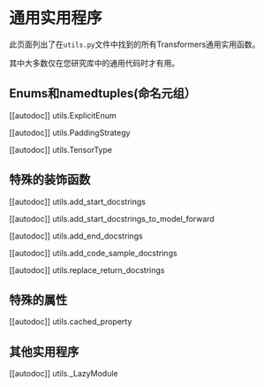 <!--Copyright 2021 The HuggingFace Team. All rights reserved.

Licensed under the Apache License, Version 2.0 (the "License"); you may not use this file except in compliance with
the License. You may obtain a copy of the License at

http://www.apache.org/licenses/LICENSE-2.0

Unless required by applicable law or agreed to in writing, software distributed under the License is distributed on
an "AS IS" BASIS, WITHOUT WARRANTIES OR CONDITIONS OF ANY KIND, either express or implied. See the License for the
specific language governing permissions and limitations under the License.

⚠️ Note that this file is in Markdown but contain specific syntax for our doc-builder (similar to MDX) that may not be
rendered properly in your Markdown viewer.

-->

# 通用实用程序

此页面列出了在`utils.py`文件中找到的所有Transformers通用实用函数。

其中大多数仅在您研究库中的通用代码时才有用。


## Enums和namedtuples(命名元组）

[[autodoc]] utils.ExplicitEnum

[[autodoc]] utils.PaddingStrategy

[[autodoc]] utils.TensorType

## 特殊的装饰函数

[[autodoc]] utils.add_start_docstrings

[[autodoc]] utils.add_start_docstrings_to_model_forward

[[autodoc]] utils.add_end_docstrings

[[autodoc]] utils.add_code_sample_docstrings

[[autodoc]] utils.replace_return_docstrings

## 特殊的属性

[[autodoc]] utils.cached_property

## 其他实用程序

[[autodoc]] utils._LazyModule
